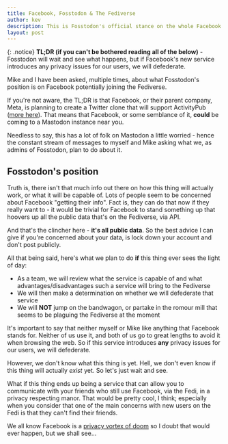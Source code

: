 ```yaml
---
title: Facebook, Fosstodon & The Fediverse
author: kev
description: This is Fosstodon's official stance on the whole Facebook joining the Fediverse debacle.
layout: post
---
```


{: .notice}
**TL;DR (if you can't be bothered reading all of the below)** - Fosstodon will wait and see what happens, but if Facebook's new service introduces any privacy issues for our users, we will defederate.

Mike and I have been asked, multiple times, about what Fosstodon's position is on Facebook potentially joining the Fediverse.

If you're not aware, the TL;DR is that Facebook, or their parent company, Meta, is planning to create a Twitter clone that will support ActivityPub ([more here](https://www.lifewire.com/how-metas-new-project-p92-could-deliver-the-killing-blow-to-twitter-7255582)). That means that Facebook, or some semblance of it, **could** be coming to a Mastodon instance near you.

Needless to say, this has a lot of folk on Mastodon a little worried - hence the constant stream of messages to myself and Mike asking what we, as admins of Fosstodon, plan to do about it.

## Fosstodon's position

Truth is, there isn't that much info out there on how this thing will actually work, or what it will be capable of. Lots of people seem to be concerned about Facebook "getting their info". Fact is, they can do that now if they really want to - it would be trivial for Facebook to stand something up that hoovers up all the public data that's on the Fediverse, via API.

And that's the clincher here - **it's all public data**. So the best advice I can give if you're concerned about your data, is lock down your account and don't post publicly.

All that being said, here's what we plan to do **if** this thing ever sees the light of day:
* As a team, we will review what the service is capable of and what advantages/disadvantages such a service will bring to the Fediverse
* We will then make a determination on whether we will defederate that service
* We will **NOT** jump on the bandwagon, or partake in the romour mill that seems to be plaguing the Fediverse at the moment

It's important to say that neither myself or Mike like anything that Facebook stands for. Neither of us use it, and both of us go to great lengths to avoid it when browsing the web. So if this service introduces **any** privacy issues for our users, we will defederate.

However, we don't know what this thing is yet. Hell, we don't even know if this thing will actually *exist* yet. So let's just wait and see.

What if this thing ends up being a service that can allow you to communicate with your friends who still use Facebook, via the Fedi, in a privacy respecting manor. That would be pretty cool, I think; especially when you consider that one of the main concerns with new users on the Fedi is that they can't find their friends.

We all know Facebook is a [privacy vortex of doom](https://kevquirk.com/why-you-shouldnt-use-facebook) so I doubt that would ever happen, but we shall see...